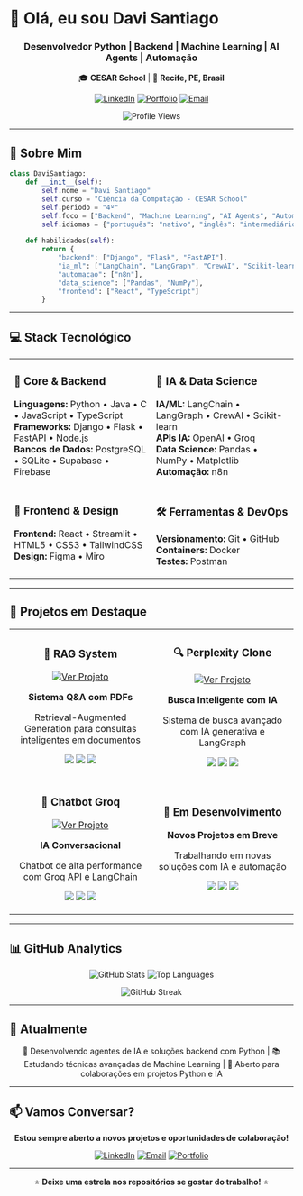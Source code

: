 # 👋 Olá, eu sou Davi Santiago

<div align="center">

### Desenvolvedor Python | Backend | Machine Learning | AI Agents | Automação

🎓 **CESAR School** | 📍 **Recife, PE, Brasil**

[![LinkedIn](https://img.shields.io/badge/LinkedIn-0077B5?style=for-the-badge&logo=linkedin&logoColor=white)](https://www.linkedin.com/in/davi-santiago-a94284334/)
[![Portfolio](https://img.shields.io/badge/Portfolio-FF5722?style=for-the-badge&logo=google-chrome&logoColor=white)](https://portfolio-davi-santiago.vercel.app/)
[![Email](https://img.shields.io/badge/Email-D14836?style=for-the-badge&logo=gmail&logoColor=white)](mailto:daaviisantiago@gmail.com)

<img src="https://komarev.com/ghpvc/?username=DaviSantiago01&color=0077B5&style=for-the-badge&label=VISUALIZAÇÕES" alt="Profile Views"/>

</div>

---

## 🚀 Sobre Mim

```python
class DaviSantiago:
    def __init__(self):
        self.nome = "Davi Santiago"
        self.curso = "Ciência da Computação - CESAR School"
        self.periodo = "4º"
        self.foco = ["Backend", "Machine Learning", "AI Agents", "Automação"]
        self.idiomas = {"português": "nativo", "inglês": "intermediário"}
    
    def habilidades(self):
        return {
            "backend": ["Django", "Flask", "FastAPI"],
            "ia_ml": ["LangChain", "LangGraph", "CrewAI", "Scikit-learn"],
            "automacao": ["n8n"],
            "data_science": ["Pandas", "NumPy"],
            "frontend": ["React", "TypeScript"]
        }
```

---

## 💻 Stack Tecnológico

<table>
<tr>
<td width="50%" valign="top">

### 🐍 Core & Backend
**Linguagens:** Python • Java • C • JavaScript • TypeScript  
**Frameworks:** Django • Flask • FastAPI • Node.js  
**Bancos de Dados:** PostgreSQL • SQLite • Supabase • Firebase

</td>
<td width="50%" valign="top">

### 🤖 IA & Data Science
**IA/ML:** LangChain • LangGraph • CrewAI • Scikit-learn  
**APIs IA:** OpenAI • Groq  
**Data Science:** Pandas • NumPy • Matplotlib  
**Automação:** n8n

</td>
</tr>
<tr>
<td width="50%" valign="top">

### 🎨 Frontend & Design
**Frontend:** React • Streamlit • HTML5 • CSS3 • TailwindCSS  
**Design:** Figma • Miro

</td>
<td width="50%" valign="top">

### 🛠️ Ferramentas & DevOps
**Versionamento:** Git • GitHub  
**Containers:** Docker  
**Testes:** Postman

</td>
</tr>
</table>

---

## 🎯 Projetos em Destaque

<table>
<tr>
<td width="50%">
<h3 align="center">🤖 RAG System</h3>
<div align="center">
<a href="https://github.com/DaviSantiago01/Langchain-Rag-System" target="_blank">
<img src="https://img.shields.io/badge/Ver_Projeto-181717?style=for-the-badge&logo=github&logoColor=white" alt="Ver Projeto"/>
</a>
<p><strong>Sistema Q&A com PDFs</strong></p>
<p>Retrieval-Augmented Generation para consultas inteligentes em documentos</p>
<p>
<img src="https://img.shields.io/badge/Python-3776AB?style=flat-square&logo=python&logoColor=white"/>
<img src="https://img.shields.io/badge/LangChain-1C3C3C?style=flat-square&logo=langchain&logoColor=white"/>
<img src="https://img.shields.io/badge/Streamlit-FF4B4B?style=flat-square&logo=streamlit&logoColor=white"/>
</p>
</div>
</td>
<td width="50%">
<h3 align="center">🔍 Perplexity Clone</h3>
<div align="center">
<a href="https://github.com/DaviSantiago01/Perplexity-Clone-LangGraph" target="_blank">
<img src="https://img.shields.io/badge/Ver_Projeto-181717?style=for-the-badge&logo=github&logoColor=white" alt="Ver Projeto"/>
</a>
<p><strong>Busca Inteligente com IA</strong></p>
<p>Sistema de busca avançado com IA generativa e LangGraph</p>
<p>
<img src="https://img.shields.io/badge/Python-3776AB?style=flat-square&logo=python&logoColor=white"/>
<img src="https://img.shields.io/badge/LangGraph-FF6B6B?style=flat-square&logoColor=white"/>
<img src="https://img.shields.io/badge/Groq-FF6600?style=flat-square&logoColor=white"/>
</p>
</div>
</td>
</tr>
<tr>
<td width="50%">
<h3 align="center">💬 Chatbot Groq</h3>
<div align="center">
<a href="https://github.com/DaviSantiago01" target="_blank">
<img src="https://img.shields.io/badge/Ver_Projeto-181717?style=for-the-badge&logo=github&logoColor=white" alt="Ver Projeto"/>
</a>
<p><strong>IA Conversacional</strong></p>
<p>Chatbot de alta performance com Groq API e LangChain</p>
<p>
<img src="https://img.shields.io/badge/Python-3776AB?style=flat-square&logo=python&logoColor=white"/>
<img src="https://img.shields.io/badge/LangChain-1C3C3C?style=flat-square&logo=langchain&logoColor=white"/>
<img src="https://img.shields.io/badge/Streamlit-FF4B4B?style=flat-square&logo=streamlit&logoColor=white"/>
</p>
</div>
</td>
<td width="50%">
<h3 align="center">🚀 Em Desenvolvimento</h3>
<div align="center">
<p><strong>Novos Projetos em Breve</strong></p>
<p>Trabalhando em novas soluções com IA e automação</p>
<p>
<img src="https://img.shields.io/badge/Python-3776AB?style=flat-square&logo=python&logoColor=white"/>
<img src="https://img.shields.io/badge/AI_Agents-00D9FF?style=flat-square&logoColor=white"/>
<img src="https://img.shields.io/badge/Automation-FFB800?style=flat-square&logoColor=white"/>
</p>
</div>
</td>
</tr>
</table>

---

## 📊 GitHub Analytics

<div align="center">
  
![GitHub Stats](https://github-readme-stats.vercel.app/api?username=DaviSantiago01&show_icons=true&theme=tokyonight&count_private=true&border_radius=10&hide_border=true)
![Top Languages](https://github-readme-stats.vercel.app/api/top-langs/?username=DaviSantiago01&layout=compact&theme=tokyonight&border_radius=10&hide_border=true)

![GitHub Streak](https://github-readme-streak-stats.herokuapp.com/?user=DaviSantiago01&theme=tokyonight&hide_border=true&border_radius=10)

</div>

---

## 🎯 Atualmente

<div align="center">

🔭 Desenvolvendo agentes de IA e soluções backend com Python | 📚 Estudando técnicas avançadas de Machine Learning | 🤝 Aberto para colaborações em projetos Python e IA

</div>

---

## 📫 Vamos Conversar?

<div align="center">

**Estou sempre aberto a novos projetos e oportunidades de colaboração!**

[![LinkedIn](https://img.shields.io/badge/LinkedIn-Conectar-0077B5?style=for-the-badge&logo=linkedin&logoColor=white)](https://www.linkedin.com/in/davi-santiago-a94284334/)
[![Email](https://img.shields.io/badge/Email-Enviar-D14836?style=for-the-badge&logo=gmail&logoColor=white)](mailto:daaviisantiago@gmail.com)
[![Portfolio](https://img.shields.io/badge/Portfolio-Visitar-FF5722?style=for-the-badge&logo=google-chrome&logoColor=white)](https://portfolio-davi-santiago.vercel.app/)

---

⭐ **Deixe uma estrela nos repositórios se gostar do trabalho!** ⭐

</div>
